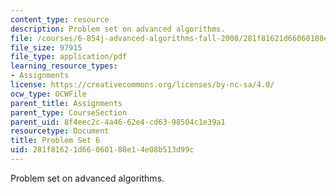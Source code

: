 ```yaml
---
content_type: resource
description: Problem set on advanced algorithms.
file: /courses/6-854j-advanced-algorithms-fall-2008/281f81621d66060188e14e08b513d99c_ps6.pdf
file_size: 97915
file_type: application/pdf
learning_resource_types:
- Assignments
license: https://creativecommons.org/licenses/by-nc-sa/4.0/
ocw_type: OCWFile
parent_title: Assignments
parent_type: CourseSection
parent_uid: 8f4eec2c-4a46-62e4-cd63-98504c1e39a1
resourcetype: Document
title: Problem Set 6
uid: 281f8162-1d66-0601-88e1-4e08b513d99c
---
```

Problem set on advanced algorithms.